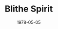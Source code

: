 ---
title: Blithe Spirit
date: 1978-05-05
closing_date: 1978-05-20
layout: productions
featured_image:
image_caption:
image_credit:
playbill:
category:
Theatre: Theatre Jacksonville
Venue: Little Theatre
cast:
- Edith: Cynthia Wooden
- Ruth: Kandice McNett
- Charles: Harry McClintock
- Dr. Bradman: Robert Drake
- Violet Bradman: Kay McClintock
- Madame Arcati: Gerri Turbow
- Elvira: Nancy Kaye
crew:
- Director: Robert Knowles
- Scene Design: Mike Murphy
- Stage Manager: Doug Thomas
- Assistant Stage Managers:
  - Laurie Kaden
  - Barbara Stillson
- Lighting Design: Kelly Hart
- Lighting Technician: Valerie Howard
- Sound: Amelia Senhausen
- Properties:
  - Pam Jackson
  - Sabina Meyer
  - Niki Morrissett
- Head Grip: Bob Morrison
- Set Construction:
  - Sarah Barto
  - Scott Dunham
  - Sam Frankhouser
  - Marty Friedman
  - Tom Heffernan
  - Laura Heidenrich
  - Bob Isenberger
  - Pam Jackson
  - Niki Morrissett
  - Bob Morrison
  - David McCarthy
  - Glenn McCarthy
  - Peter Rivera
  - Bebe Schroder
  - David Stillson
- Costumes:
  - Gert Berman
  - Nancy Kaye
- Publicity: Madge Bruner
- Box Office:
  - Pat Mullarkey
  - Shirley Cooke
  - Ann Dubow
  - Joyce Kaye
  - Bette Sheurer
  - Pat Somers
  - Esta Tkac
  - Martha Wynne
orchestra:
external_links:
---
